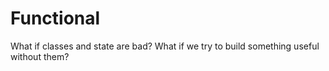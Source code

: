 # Functional

What if classes and state are bad? What if we try to build something useful without them?
